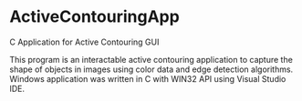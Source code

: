 # ActiveContouringApp
C Application for Active Contouring GUI

This program is an interactable active contouring application to capture the shape of objects in images using color data and edge detection algorithms.
Windows application was written in C with WIN32 API using Visual Studio IDE.
